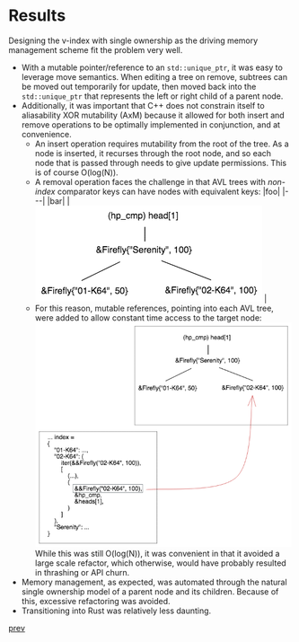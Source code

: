 # Results

Designing the v-index with single ownership as the driving memory management scheme fit the problem very well. 
- With a mutable pointer/reference to an `std::unique_ptr`, it was easy to leverage move semantics. When editing a tree on remove, subtrees can be moved out temporarily for update, then moved back into the `std::unique_ptr` that represents the left or right child of a parent node.  
- Additionally, it was important that C++ does not constrain itself to aliasability XOR mutability (AxM) because it allowed for both insert and remove operations to be optimally implemented in conjunction, and at convenience. 
    - An insert operation requires mutability from the root of the tree. As a node is inserted, it recurses through the root node, and so each node that is passed through needs to give update permissions. This is of course O(log(N)).
    - A removal operation faces the challenge in that AVL trees with *non-index* comparator keys can have nodes with equivalent keys: 
    |foo|
    |---|
    |bar|
    |![v_index_dupl_cmp_key](v_index_dupl_cmp_key.png) |
    - For this reason, mutable references, pointing into each AVL tree, were added to allow constant time access to the target node: ![v_index_dupl_cmp_key_sln](v_index_dupl_cmp_key_sln.png) While this was still O(log(N)), it was convenient in that it avoided a large scale refactor, which otherwise, would have probably resulted in thrashing or API churn.
- Memory management, as expected, was automated through the natural single ownership model of a parent node and its children. Because of this, excessive refactoring was avoided. 
- Transitioning into Rust was relatively less daunting.

[prev](part6.md)
